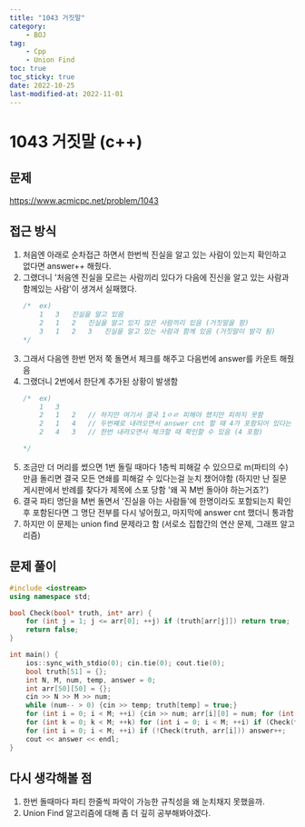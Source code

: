 ```yaml
---
title: "1043 거짓말"
category:
    - BOJ
tag:
    - Cpp
    - Union Find
toc: true
toc_sticky: true
date: 2022-10-25
last-modified-at: 2022-11-01
---
```


# 1043 거짓말 (c++)

## 문제
https://www.acmicpc.net/problem/1043

## 접근 방식
1. 처음엔 아래로 순차접근 하면서 한번씩 진실을 알고 있는 사람이 있는지 확인하고 없다면 answer++ 해줬다.
2. 그랬더니 '처음엔 진실을 모르는 사람끼리 있다가 다음에 진신을 알고 있는 사람과 함께있는 사람'이 생겨서 실패했다.
    ```c++
    /*  ex)
        1   3   진실을 알고 있음
        2   1   2   진실을 알고 있지 않은 사람끼리 있음 (거짓말을 함)
        3   1   2   3   진실을 알고 있는 사람과 함께 있음 (거짓말이 발각 됨)
    */ 
    ```
3. 그래서 다음엔 한번 먼저 쭉 돌면서 체크를 해주고 다음번에 answer를 카운트 해줬음
4. 그랬더니 2번에서 한단계 추가된 상황이 발생함
    ```c++
    /*  ex)
        1   3
        2   1   2   // 하지만 여기서 결국 1ㅇㄹ 피해야 했지만 피하지 못함
        2   1   4   // 두번째로 내려오면서 answer cnt 할 때 4가 포함되어 있다는 걸 알아서 피해갈 수 있음
        2   4   3   // 한번 내려오면서 체크할 때 확인할 수 있음 (4 포함)

    */
    ```
5. 조금만 더 머리를 썼으면 1번 돌릴 때마다 1층씩 피해갈 수 있으므로 m(파티의 수)만큼 돌리면 결국 모든 연쇄를 피해갈 수 있다는걸 눈치 챘어야함 (하지만 난 질문 게시판에서 반례를 찾다가 제목에 스포 당함 '왜 꼭 M번 돌아야 하는거죠?')
6. 결국 파티 명단을 M번 돌면서 '진실을 아는 사람들'에 한명이라도 포함되는지 확인 후 포함된다면 그 명단 전부를 다시 넣어줬고, 마지막에 answer cnt 했더니 통과함
7. 하지만 이 문제는 union find 문제라고 함 (서로소 집합간의 연산 문제, 그래프 알고리즘)

## 문제 풀이
```c++
#include <iostream>
using namespace std;

bool Check(bool* truth, int* arr) {
    for (int j = 1; j <= arr[0]; ++j) if (truth[arr[j]]) return true;
    return false;
}

int main() {
    ios::sync_with_stdio(0); cin.tie(0); cout.tie(0);
    bool truth[51] = {};
    int N, M, num, temp, answer = 0;
    int arr[50][50] = {};
    cin >> N >> M >> num;
    while (num-- > 0) {cin >> temp; truth[temp] = true;}
    for (int i = 0; i < M; ++i) {cin >> num; arr[i][0] = num; for (int j = 1; j <= num; ++j) {cin >> temp; arr[i][j] = temp;}}
    for (int k = 0; k < M; ++k) for (int i = 0; i < M; ++i) if (Check(truth, arr[i])) for (int j = 1; j <= arr[i][0]; ++j) truth[arr[i][j]] = true;
    for (int i = 0; i < M; ++i) if (!Check(truth, arr[i])) answer++;
    cout << answer << endl;
}
```

## 다시 생각해볼 점
1. 한번 돌때마다 파티 한줄씩 파악이 가능한 규칙성을 왜 눈치채지 못했을까.
2. Union Find 알고리즘에 대해 좀 더 깊히 공부해봐야겠다.